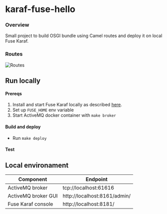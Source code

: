 # karaf-fuse-hello

### Overview
Small project to build OSGI bundle using Camel routes and deploy it on local Fuse Karaf.

### Routes

![Routes](docs/todo.jpeg)

## Run locally
#### Prereqs
 1. Install and start Fuse Karaf locally as described [here](https://access.redhat.com/documentation/en-us/red_hat_fuse/7.5/html/installing_on_apache_karaf/install-fuse-on-karaf-for-developer#install-fuse-on-karaf).
 2. Set up `FUSE_HOME` env variable
 3. Start ActiveMQ docker container with ```make broker```

#### Build and deploy
 * Run `make deploy`

#### Test

## Local environament 
  
| Component | Endpoint | 
|--------------------------|----------------------------------------------------------------|
| ActiveMQ broker       | tcp://localhost:61616                                |
| ActiveMQ broker GUI   | http://localhost:8161/admin/        |
| Fuse Karaf console    | http://localhost:8181/              |



